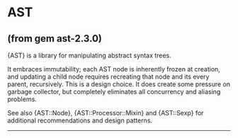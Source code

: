 # AST

(from gem ast-2.3.0)
---
{AST} is a library for manipulating abstract syntax trees.

It embraces immutability; each AST node is inherently frozen at creation, and
updating a child node requires recreating that node and its every parent,
recursively. This is a design choice. It does create some pressure on garbage
collector, but completely eliminates all concurrency and aliasing problems.

See also {AST::Node}, {AST::Processor::Mixin} and {AST::Sexp} for additional
recommendations and design patterns.




---
